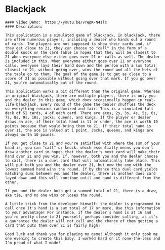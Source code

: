 # Blackjack
    #### Video Demo:  https://youtu.be/vYepK-N4slc
    #### Description:

    This application is a simulated game of blackjack. In blackjack, there are often numerous players, including a dealer who hands out a round of cards. The players are not supposed to show their cards and, if they get close to 21, they can choose to "call" in the form of a double knock on the card table in hopes that they will be closest to 21 when everyone else either goes over 21 or calls as well. The dealer is included in this. When everyone either goes over 21 or everyone calls, everyone lays their hand down and the person with a sum total closest to 21, without going over, wins the round and all the bets of the table go to them. The goal of the game is to get as close to a score of 21 as possible without going over that mark. If you go over 21, you're automatically out of the round.

    This application works a bit different than the original game. Whereas in original blackjack, there are multiple players, there is only you and the dealer in this game, which does occasionally happen in real-life blackjack. Every round of the game the dealer shuffles the deck so everything remains randomized and fair. This is a simulated full deck of 52 cards, 4 of each card. There are aces, 2s, 3s, 4s, 5s, 6s, 7s, 8s, 9s, 10s, jacks, queens, and kings. If the player or dealer draws an ace, if their total hand is 11 or under, the ace is worth 10 points because that would bring them to 21. If their total hand is over 11, the ace is valued at 1 point. Jacks, queens, and kings are always worth 10 points.

    If you get close to 21 and you're satisfied with where the sum of your hand is, you can "call" or knock, which essentially means you don't draw another card in hopes that the dealer's next card will make their hand over 21 and you win. If, however, both you and the dealer choose to call, there is a duel card that will automatically take place. This will put both you and the dealer over 21, but now the one with the lowest summed hand wins the round. If by chance this duel card yields matching sums between you and the dealer, there is another duel card layed down and this will continue until one hand is different from the other.

    If you and the dealer both get a summed total of 21, there is a draw, aka tie, and no one wins or loses the round.

    A little trick from the developer himself: the dealer is programmed to call once it's hand is a sum total of 17 or more. Use this information to your advantage! For instance, if the dealer's hand is at 16 and you're pretty close to 21 yourself, perhaps consider calling, as it's a gaurantee the dealer will not call and the chance of them getting a card that puts them over 21 is fairly high!

    Good luck and thank you for playing my game! Although it only took me one evening to create this baby, I worked hard on it none-the-less and I'm proud of what I made!
